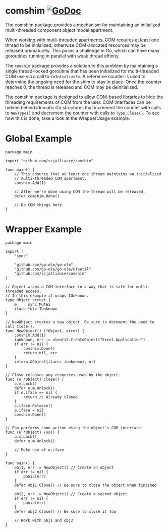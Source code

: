 comshim [![GoDoc](https://godoc.org/github.com/scjalliance/comshim?status.svg)](https://godoc.org/github.com/scjalliance/comshim)
====

The comshim package provides a mechanism for maintaining an initialized
multi-threaded component object model apartment.

When working with mutli-threaded apartments, COM requires at least one
thread to be initialized, otherwise COM-allocated resources may be released
prematurely. This poses a challenge in Go, which can have many goroutines
running in parallel with weak thread affinity.

The `comshim` package provides a solution to this problem by maintaining
a single thread-locked goroutine that has been initialized for
multi-threaded COM use via a call to `CoIntializeEx`. A reference counter is
used to determine the ongoing need for the shim to stay in place. Once the
counter reaches 0, the thread is released and COM may be deinitialized.

The comshim package is designed to allow COM-based libraries to hide the
threading requirements of COM from the user. COM interfaces can be hidden
behind idomatic Go structures that increment the counter with calls to
`NewType()` and decrement the counter with calls to `Type.Close()`. To see
how this is done, take a look at the WrapperUsage example.

Global Example
====

```
package main

import "github.com/scjalliance/comshim"

func main() {
	// This ensures that at least one thread maintains an initialized
	// multi-threaded COM apartment.
	comshim.Add(1)

	// After we're done using COM the thread will be released.
	defer comshim.Done()

	// Do COM things here
}
```

Wrapper Example
====

```
package main

import (
	"sync"

	"github.com/go-ole/go-ole"
	"github.com/go-ole/go-ole/oleutil"
	"github.com/scjalliance/comshim"
)

// Object wraps a COM interface in a way that is safe for multi-threaded access.
// In this example it wraps IUnknown.
type Object struct {
	m     sync.Mutex
	iface *ole.IUnknown
}

// NewObject creates a new object. Be sure to document the need to call Close().
func NewObject() (*Object, error) {
	comshim.Add(1)
	iunknown, err := oleutil.CreateObject("Excel.Application")
	if err != nil {
		comshim.Done()
		return nil, err
	}
	return &Object{iface: iunknown}, nil
}

// Close releases any resources used by the object.
func (o *Object) Close() {
	o.m.Lock()
	defer o.m.Unlock()
	if o.iface == nil {
		return // Already closed
	}
	o.iface.Release()
	o.iface = nil
	comshim.Done()
}

// Foo performs some action using the object's COM interface.
func (o *Object) Foo() {
	o.m.Lock()
	defer o.m.Unlock()

	// Make use of o.iface
}

func main() {
	obj1, err := NewObject() // Create an object
	if err != nil {
		panic(err)
	}
	defer obj1.Close() // Be sure to close the object when finished

	obj2, err := NewObject() // Create a second object
	if err != nil {
		panic(err)
	}
	defer obj2.Close() // Be sure to close it too

	// Work with obj1 and obj2
}
```